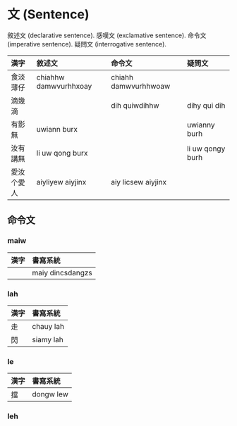 # 文 (Sentence)

敘述文 (declarative sentence). 感嘆文 (exclamative sentence). 命令文 (imperative sentence). 疑問文 (interrogative sentence).

| 漢字 | 敘述文 | 命令文 | 疑問文 |
| :--- | :--- | :--- | :--- |
| 食淡薄仔 | chiahhw damwvurhhxoay | chiahh damwvurhhwoaw | |
| 滴幾滴 | | dih quiwdihhw | dihy qui dih |
| 有影無 | uwiann burx | | uwianny burh |
| 汝有講無 | li uw qong burx | | li uw qongy burh |
| 愛汝个愛人 | aiyliyew aiyjinx | aiy licsew aiyjinx | |

## 命令文

### maiw

| 漢字 | 書寫系統 |
| :--- | :--- |
|| maiy dincsdangzs |

### lah

| 漢字 | 書寫系統 |
| :--- | :--- |
| 走 | chauy lah |
| 閃 | siamy lah |

### le

| 漢字 | 書寫系統 |
| :--- | :--- |
| 擋 | dongw lew |

### leh

